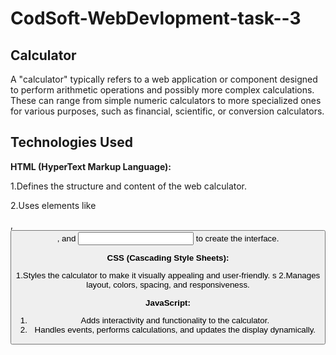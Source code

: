 # CodSoft-WebDevlopment-task--3
## Calculator ##

A "calculator" typically refers to a web application or component designed to perform arithmetic operations and possibly more complex calculations. These can range from simple numeric calculators to more 
specialized ones for various purposes, such as financial, scientific, or conversion calculators. 

## Technologies Used ##

**HTML (HyperText Markup Language):**

 1.Defines the structure and content of the web calculator.
 
 2.Uses elements like <div>, <button>, and <input> to create the interface.
  
**CSS (Cascading Style Sheets):**

 1.Styles the calculator to make it visually appealing and user-friendly.
 s
 2.Manages layout, colors, spacing, and responsiveness.
  
**JavaScript:**
 1. Adds interactivity and functionality to the calculator.
 2. Handles events, performs calculations, and updates the display dynamically.
